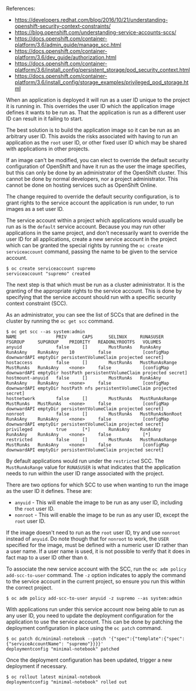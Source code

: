 
References:
* https://developers.redhat.com/blog/2016/10/21/understanding-openshift-security-context-constraints/
* https://blog.openshift.com/understanding-service-accounts-sccs/
* https://docs.openshift.com/container-platform/3.6/admin_guide/manage_scc.html
* https://docs.openshift.com/container-platform/3.6/dev_guide/authorization.html
* https://docs.openshift.com/container-platform/3.6/install_config/persistent_storage/pod_security_context.html
* https://docs.openshift.com/container-platform/3.6/install_config/storage_examples/privileged_pod_storage.html



When an application is deployed it will run as a user ID unique to the project it is running in. This overrides the user ID which the application image defines it wants to be run as. That the application is run as a different user ID can result in it failing to start.

The best solution is to build the application image so it can be run as an arbitrary user ID. This avoids the risks associated with having to run an application as the ``root`` user ID, or other fixed user ID which may be shared with applications in other projects.

If an image can't be modified, you can elect to override the default security configuration of OpenShift and have it run as the user the image specifies, but this can only be done by an administrator of the OpenShift cluster. This cannot be done by normal developers, nor a project administrator. This cannot be done on hosting services such as OpenShift Online.

The change required to override the default security configuration, is to grant rights to the service account the application is run under, to run images as a set user ID.

The service account within a project which applications would usually be run as is the ``default`` service account. Because you may run other applications in the same project, and don't necessarily want to override the user ID for all applications, create a new service account in the project which can be granted the special rights by running the ``oc create serviceaccount`` command, passing the name to be given to the service account.

```
$ oc create serviceaccount supremo
serviceaccount "supremo" created
```

The next step is that which must be run as a cluster administrator. It is the granting of the appropriate rights to the service account. This is done by specifying that the service account should run with a specific security context constraint (SCC).

As an administrator, you can see the list of SCCs that are defined in the cluster by running the ``oc get scc`` command.

```
$ oc get scc --as system:admin
NAME               PRIV      CAPS      SELINUX     RUNASUSER          FSGROUP     SUPGROUP    PRIORITY   READONLYROOTFS   VOLUMES
anyuid             false     []        MustRunAs   RunAsAny           RunAsAny    RunAsAny    10         false            [configMap downwardAPI emptyDir persistentVolumeClaim projected secret]
hostaccess         false     []        MustRunAs   MustRunAsRange     MustRunAs   RunAsAny    <none>     false            [configMap downwardAPI emptyDir hostPath persistentVolumeClaim projected secret]
hostmount-anyuid   false     []        MustRunAs   RunAsAny           RunAsAny    RunAsAny    <none>     false            [configMap downwardAPI emptyDir hostPath nfs persistentVolumeClaim projected secret]
hostnetwork        false     []        MustRunAs   MustRunAsRange     MustRunAs   MustRunAs   <none>     false            [configMap downwardAPI emptyDir persistentVolumeClaim projected secret]
nonroot            false     []        MustRunAs   MustRunAsNonRoot   RunAsAny    RunAsAny    <none>     false            [configMap downwardAPI emptyDir persistentVolumeClaim projected secret]
privileged         true      [*]       RunAsAny    RunAsAny           RunAsAny    RunAsAny    <none>     false            [*]
restricted         false     []        MustRunAs   MustRunAsRange     MustRunAs   RunAsAny    <none>     false            [configMap downwardAPI emptyDir persistentVolumeClaim projected secret]
```

By default applications would run under the ``restricted`` SCC. The ``MustRunAsRange`` value for ``RUNASUSER`` is what indicates that the application needs to run within the user ID range associated with the project.

There are two options for which SCC to use when wanting to run the image as the user ID it defines. These are:

* ``anyuid`` - This will enable the image to be run as any user ID, including the ``root`` user ID.
* ``nonroot`` - This will enable the image to be run as any user ID, except the ``root`` user ID.

If the image doesn't need to run as the ``root`` user ID, try and use ``nonroot`` instead of ``anyuid``. Do note though that for ``nonroot`` to work, the ``USER`` specified for the image, must be defined with a numeric user ID rather than a user name. If a user name is used, it is not possible to verify that it does in fact map to a user ID other than ``0``.

To associate the new service account with the SCC, run the ``oc adm policy add-scc-to-user`` command. The ``-z`` option indicates to apply the command to the service account in the current project, so ensure you run this within the correct project.

```
$ oc adm policy add-scc-to-user anyuid -z supremo --as system:admin
```

With applications run under this service account now being able to run as any user ID, you need to update the deployment configuration for the application to use the service account. This can be done by patching the deployment configuration in place using the ``oc patch`` command.

```
$ oc patch dc/minimal-notebook --patch '{"spec":{"template":{"spec":{"serviceAccountName": "supremo"}}}}'
deploymentconfig "minimal-notebook" patched
```

Once the deployment configuration has been updated, trigger a new deployment if necessary.

```
$ oc rollout latest minimal-notebook
deploymentconfig "minimal-notebook" rolled out
```
